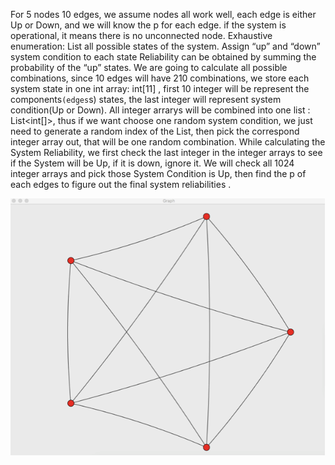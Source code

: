 For 5 nodes 10 edges, we assume nodes all work well, each edge is either Up or Down, and we will know the p for each edge. if the system is operational, it means there is no unconnected node.
Exhaustive enumeration:
List all possible states of the system.
Assign “up” and “down” system condition to each state Reliability can be obtained by summing the probability of the “up” states.
We are going to calculate all possible combinations, since 10 edges will have 210 combinations, we store each system state in one int array: int[11] , first 10 integer will be represent the components`(edges`s) states, the last integer will represent system condition(Up or Down). 
All integer arrarys will be combined into one list : List<int[]>, thus if we want choose one random system condition, we just need to generate a random index of the List, then pick the correspond integer array out, that will be one random combination.
While calculating the System Reliability, we first check the last integer in the integer arrays to see if the System will be Up, if it is down, ignore it. We will check all 1024 integer arrays and pick those System Condition is Up, then find the p of each edges to figure out the final system reliabilities .

![alt tag](https://github.com/TibbersDriveMustang/NetworkReliabilityDependsOnIndividualLink/blob/master/screenshot/originalGraphGenerated.png)
